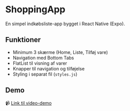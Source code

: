# ShoppingApp

En simpel indkøbsliste-app bygget i React Native (Expo).

## Funktioner
- Minimum 3 skærme (Home, Liste, Tilføj vare)
- Navigation med Bottom Tabs
- FlatList til visning af varer
- Knapper til navigation og tilføjelse
- Styling i separat fil (`styles.js`)

## Demo
📹 [Link til video-demo](HER_INDSÆT_LINK)
